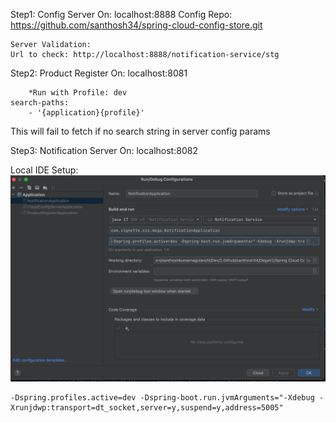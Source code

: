 
Step1: 
    Config Server On:               localhost:8888
    Config Repo:            https://github.com/santhosh34/spring-cloud-config-store.git

    Server Validation: 
    Url to check: http://localhost:8888/notification-service/stg

Step2: 
Product Register On:            localhost:8081
        
        *Run with Profile: dev
    search-paths:
        - '{application}{profile}'

This will fail to fetch if no search string in server config params


Step3: 
Notification Server On:         localhost:8082



Local IDE Setup:
![IDE Config](./README_DOCs/ide_settings.png)

```debug
-Dspring.profiles.active=dev -Dspring-boot.run.jvmArguments="-Xdebug -Xrunjdwp:transport=dt_socket,server=y,suspend=y,address=5005"
```